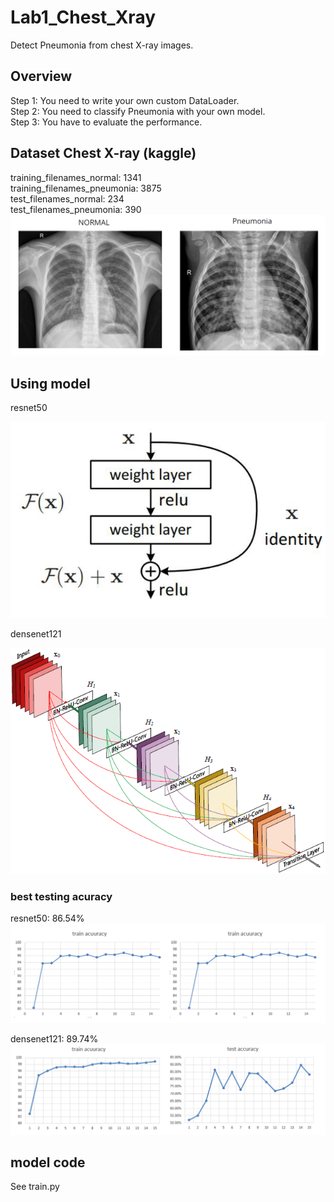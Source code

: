 # Lab1_Chest_Xray
Detect Pneumonia from chest X-ray images.
## Overview
Step 1: You need to write your own custom DataLoader.  
Step 2: You need to classify Pneumonia with your own model.  
Step 3: You have to evaluate the performance.  

## Dataset Chest X-ray (kaggle)
training_filenames_normal: 1341  
training_filenames_pneumonia: 3875  
test_filenames_normal: 234  
test_filenames_pneumonia: 390  
![image](https://github.com/poyuwang/Lab1_Chest_Xray/blob/main/image/git1.PNG)


## Using model
resnet50  

![image](https://github.com/poyuwang/Lab1_Chest_Xray/blob/main/image/git2.PNG)

densenet121  

![image](https://github.com/poyuwang/Lab1_Chest_Xray/blob/main/image/git3.PNG)

### best testing acuracy
resnet50: 86.54%  
![image](https://github.com/poyuwang/Lab1_Chest_Xray/blob/main/image/git4.PNG)

densenet121: 89.74%  
![image](https://github.com/poyuwang/Lab1_Chest_Xray/blob/main/image/git5.PNG)

## model code
See train.py

